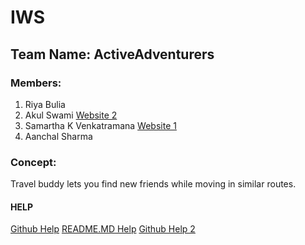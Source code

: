 # IWS
## Team Name: ActiveAdventurers
### Members:
1. Riya Bulia
2. Akul Swami [Website 2](https://plnkr.co/LFZuh5T7gRxiLyF9rCv6)
3. Samartha K Venkatramana [Website 1](http://plnkr.co/U66zj6YoJ3invoH7DtP9)
4. Aanchal Sharma
### Concept:
Travel buddy lets you find new friends while moving in similar routes.

#### HELP
[Github Help](https://help.github.com/articles/adding-an-existing-project-to-github-using-the-command-line/)
[README.MD Help](https://help.github.com/articles/basic-writing-and-formatting-syntax/#styling-text)
[Github Help 2](http://dont-be-afraid-to-commit.readthedocs.io/en/latest/git/commandlinegit.html)

